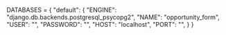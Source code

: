 DATABASES = {
    "default": {
        "ENGINE": "django.db.backends.postgresql_psycopg2",
        "NAME": "opportunity_form",
        "USER": "<username>",
        "PASSWORD": "<password>",
        "HOST": "localhost",
        "PORT": "",
    }
}
